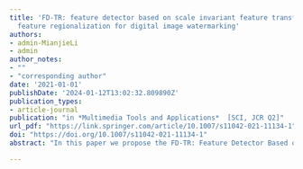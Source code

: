 ```yaml
---
title: 'FD-TR: feature detector based on scale invariant feature transform and bidirectional
  feature regionalization for digital image watermarking'
authors: 
- admin-MianjieLi
- admin
author_notes:
- ""
- "corresponding author"
date: '2021-01-01'
publishDate: '2024-01-12T13:02:32.809890Z'
publication_types:
- article-journal
publication: "in *Multimedia Tools and Applications*  [SCI, JCR Q2]"
url_pdf: "https://link.springer.com/article/10.1007/s11042-021-11134-1"
doi: "https://doi.org/10.1007/s11042-021-11134-1"
abstract: "In this paper we propose the FD-TR: Feature Detector Based on Scale Invariant Feature Transform and Bidirectional Feature Regionalization for digital image watermarking. The Scale Invariant Feature Transform method is applied to extract keypoints and an Edge and Neighbor Filtering method is proposed to generate the candidate feature points. Then the Bidirectional Feature Regionalization method is proposed and applied in order to classify candidate feature points and form candidate feature regions. On this basis, the Candidate Feature Region Filtering method is proposed to select the final feature regions for watermarking. During the watermarking process, the Nonsubsampled Contourlet Transform is employed to the extracted feature regions to extract the low-frequency coefficients. Next, we use the Diagonal Matrix-based Spread Transform Dither Modulation for watermark embedding and extraction. Extensive experiments have been conducted to evaluate the performance of the proposed scheme and the comparison with existing methods demonstrate that the proposed method is superior to the existing methods in terms of robustness and quality."

---
```

